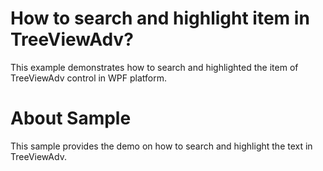 # How to search and highlight item in TreeViewAdv?
This example demonstrates how to search and highlighted the item of TreeViewAdv control in WPF platform.

# About Sample

This sample provides the demo on how to search and highlight the text in TreeViewAdv.
